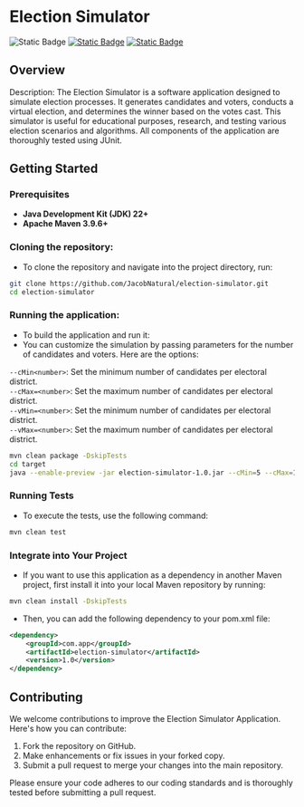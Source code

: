 # Election Simulator
![Static Badge](https://img.shields.io/badge/Build-passing-flat)
[![Static Badge](https://img.shields.io/badge/Coverage-100%25-flat)](https://jacobnatural.github.io/election-simulator/jacoco/index.html)
[![Static Badge](https://img.shields.io/badge/docs-blue)](https://jacobnatural.github.io/election-simulator/apidocs/index.html)
## Overview

Description: The Election Simulator is a software application designed to simulate election processes. 
It generates candidates and voters, conducts a virtual election, and determines the winner based on the votes cast. 
This simulator is useful for educational purposes, research, and testing various election scenarios and algorithms.
All components of the application are thoroughly tested using JUnit.

## Getting Started

### Prerequisites

- **Java Development Kit (JDK) 22+**
- **Apache Maven 3.9.6+**


### Cloning the repository:
- To clone the repository and navigate into the project directory, run:

```bash
git clone https://github.com/JacobNatural/election-simulator.git
cd election-simulator
```
### Running the application:
- To build the application and run it:
- You can customize the simulation by passing parameters for the number of candidates and voters. Here are the options:

`--cMin<number>`: Set the minimum number of candidates per electoral district.  
`--cMax=<number>`: Set the maximum number of candidates per electoral district.  
`--vMin=<number>`: Set the minimum number of candidates per electoral district.  
`--vMax=<number>`: Set the maximum number of candidates per electoral district.
```bash
mvn clean package -DskipTests
cd target  
java --enable-preview -jar election-simulator-1.0.jar --cMin=5 --cMax=10 --vMin=50 --vMax=100
```
### Running Tests
- To execute the tests, use the following command:
```bash
mvn clean test
```

### Integrate into Your Project
- If you want to use this application as a dependency in another Maven project,
  first install it into your local Maven repository by running:
```bash
mvn clean install -DskipTests
```
- Then, you can add the following dependency to your pom.xml file:

```xml
<dependency>
    <groupId>com.app</groupId>
    <artifactId>election-simulator</artifactId>
    <version>1.0</version>
</dependency>
```

## Contributing

We welcome contributions to improve the Election Simulator Application. Here's how you can contribute:

1. Fork the repository on GitHub.
2. Make enhancements or fix issues in your forked copy.
3. Submit a pull request to merge your changes into the main repository.

Please ensure your code adheres to our coding standards and is thoroughly tested before submitting a pull request.